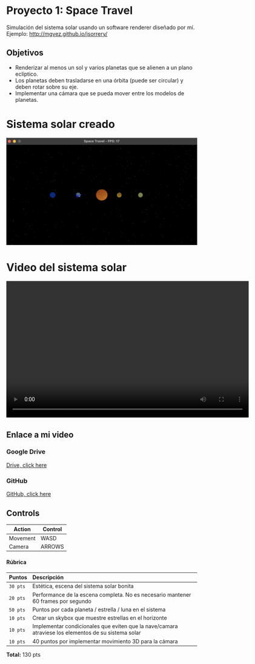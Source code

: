 # Proyecto 1: Space Travel
Simulación del sistema solar usando un software renderer diseñado por mí. 
Ejemplo: http://mgvez.github.io/jsorrery/

## Objetivos
- Renderizar al menos un sol y varios planetas que se alienen a un plano eclíptico.
- Los planetas deben trasladarse en una órbita (puede ser circular) y deben rotar sobre su eje.
- Implementar una cámara que se pueda mover entre los modelos de planetas.

# Sistema solar creado
![img1](readme-media/solar-system.png)

# Video del sistema solar
<video width="640" height="360" controls>
  <source src="readme-media/solar-system.mov" type="video/mov">
  Your browser does not support the video tag.
</video>

## Enlace a mi video
### Google Drive
[Drive, click here](https://drive.google.com/file/d/1ZO75MglFVBxHXOX_xPy2GjZR97yV-Mby/view?usp=sharing)

### GitHub
[GitHub, click here](readme-media/solar-system.mov)

## Controls

| Action             | Control                                                                |
| ----------------- | ------------------------------------------------------------------ |
| Movement | WASD |
| Camera | ARROWS |

#### Rúbrica

| Puntos | Descripción                     |
| :-------- | :-------------------------------- |
| `30 pts`              | Estética, escena del sistema solar bonita |
| `20 pts`              | Performance de la escena completa. No es necesario mantener 60 frames por segundo |
| `50 pts`              | Puntos por cada planeta / estrella / luna en el sistema |
| `10 pts`              | Crear un skybox que muestre estrellas en el horizonte |
| `10 pts`              | Implementar condicionales que eviten que la nave/camara atraviese los elementos de su sistema solar |
| `10 pts`              | 40 puntos por implementar movimiento 3D para la cámara |

**Total:** 130 pts

